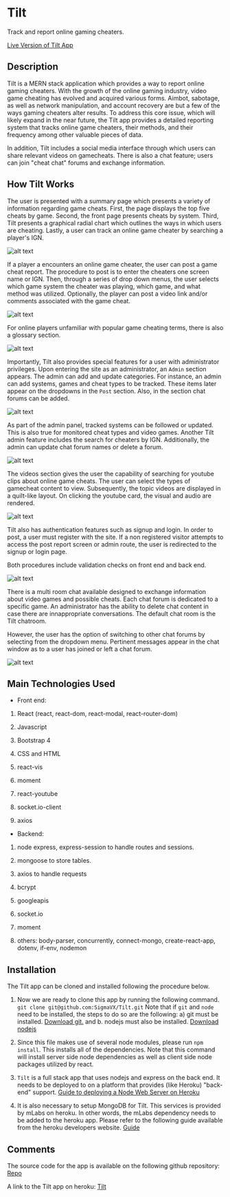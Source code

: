 # Tilt

Track and report online gaming cheaters.

[Live Version of Tilt App](https://intense-brushlands-62905.herokuapp.com/)

## Description

Tilt is a MERN stack application which provides a way to report online gaming cheaters. With the growth of the online gaming industry, video game cheating has evolved and acquired various forms. Aimbot, sabotage, as well as network manipulation, and account recovery are but a few of the ways gaming cheaters alter results. To address this core issue, which will likely expand in the near future, the Tilt app provides a detailed reporting system that tracks online game cheaters, their methods, and their frequency among other valuable pieces of data.

In addition, Tilt includes a social media interface through which users can share relevant videos on gamecheats. There is also a chat feature; users can join "cheat chat" forums and exchange information.

## How Tilt Works

The user is presented with a summary page which presents a variety of information regarding game cheats. First, the page displays the top five cheats by game. Second, the front page presents cheats by system. Third, Tilt presents a graphical radial chart which outlines the ways in which users are cheating. Lastly, a user can track an online game cheater by searching a player's IGN.

![alt text](./README_images/home.gif "Home Screen")

If a player a encounters an online game cheater, the user can post a game cheat report. The procedure to post is to enter the cheaters one screen name or IGN. Then, through a series of drop down menus, the user selects which game system the cheater was playing, which game, and what method was utilized. Optionally, the player can post a video link and/or comments associated with the game cheat.

![alt text](./README_images/post.gif "Post")

For online players unfamiliar with popular game cheating terms, there is also a glossary section.

![alt text](./README_images/glossary.gif "Glossary")

Importantly, Tilt also provides special features for a user with administrator privileges. Upon entering the site as an administrator, an `Admin` section appears. The admin can add and update categories. For instance, an admin can add systems, games and cheat types to be tracked. These items later appear on the dropdowns in the `Post` section. Also, in the section chat forums can be added.

![alt text](./README_images/admin_1.gif "Admin")

As part of the admin panel, tracked systems can be followed or updated. This is also true for monitored cheat types and video games. Another Tilt admin feature includes the search for cheaters by IGN. Additionally, the admin can update chat forum names or delete a forum.

![alt text](./README_images/admin_2.gif "Admin")

The videos section gives the user the capability of searching for youtube clips about online game cheats. The user can select the types of gamecheat content to view. Subsequently, the topic videos are displayed in a quilt-like layout. On clicking the youtube card, the visual and audio are rendered.

![alt text](./README_images/video.gif "Videos")

Tilt also has authentication features such as signup and login. In order to post, a user must register with the site. If a non registered visitor attempts to access the post report screen or admin route, the user is redirected to the signup or login page.

Both procedures include validation checks on front end and back end.

![alt text](./README_images/signup_login.gif "Signup, Login")

There is a multi room chat available designed to exchange information about video games and possible cheats. Each chat forum is dedicated to a specific game. An administrator has the ability to delete chat content in case there are innappropriate conversations. The default chat room is the Tilt chatroom.

However, the user has the option of switching to other chat forums by selecting from the dropdown menu. Pertinent messages appear in the chat window as to a user has joined or left a chat forum.

![alt text](./README_images/chat.gif "Chat")

## Main Technologies Used

* Front end:

1. React (react, react-dom, react-modal, react-router-dom)

2. Javascript

3. Bootstrap 4

4. CSS and HTML

5. react-vis

6. moment

7. react-youtube

8. socket.io-client

9. axios

* Backend:

1. node express, express-session to handle routes and sessions.

2. mongoose to store tables.

3. axios to handle requests

4. bcrypt

5. googleapis

6. socket.io

7. moment

8. others: body-parser, concurrently, connect-mongo,
    create-react-app, dotenv, if-env, nodemon

## Installation

The Tilt app can be cloned and installed following the procedure below.

1. Now we are ready to clone this app by running the following command. `git clone git@github.com:SigmaVX/Tilt.git` Note that if `git` and `node` need to be installed, the steps to do so are the following: a) git must be installed. [Download git.](https://git-scm.com/downloads) and b. nodejs must also be installed. [Download nodejs](https://nodejs.org/en/download/)

2. Since this file makes use of several node modules, please run `npm install`.  This installs all of the dependencies. Note that this command will install server side node dependencies as well as client side node packages utilized by react.

3. `Tilt` is a full stack app that uses nodejs and express on the back end. It needs to be deployed to on a platform that provides (like Heroku) "back-end" support. [Guide to deploying a Node Web Server on Heroku](https://github.com/RutgersCodingBootcamp/RUTSOM201801FSF4-Class-Repository-FSF/blob/master/13-express/Supplemental/HerokuGuide.md)

4. It is also necessary to setup MongoDB for Tilt. This services is provided by mLabs on heroku. In other words, the mLabs dependency needs to be added to the heroku app. Please refer to the following guide available from the heroku developers website. [Guide](https://devcenter.heroku.com/articles/mongolab#adding-mlab-as-a-heroku-add-on)

## Comments

The source code for the app is available on the following github repository:
[Repo](https://github.com/SigmaVX/Tilt)

A link to the Tilt app on heroku:
[Tilt](https://enigmatic-reef-11009.herokuapp.com/)
